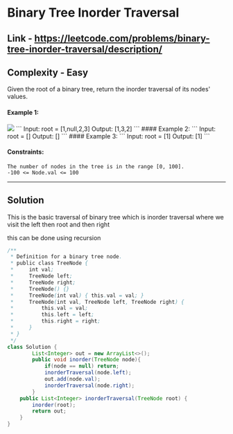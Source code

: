 # Binary Tree Inorder Traversal

## Link - https://leetcode.com/problems/binary-tree-inorder-traversal/description/

## Complexity - Easy

Given the root of a binary tree, return the inorder traversal of its nodes' values.

 

#### Example 1:

<img src = "https://assets.leetcode.com/uploads/2020/09/15/inorder_1.jpg"/>
```
Input: root = [1,null,2,3]
Output: [1,3,2]
```
#### Example 2:
```
Input: root = []
Output: []
```
#### Example 3:
```
Input: root = [1]
Output: [1]
 ```

#### Constraints:
```
The number of nodes in the tree is in the range [0, 100].
-100 <= Node.val <= 100
 ```
---
## Solution
This is the basic traversal of binary tree which is inorder traversal where we visit the left then root and then right

this can be done using recursion

```java
/**
 * Definition for a binary tree node.
 * public class TreeNode {
 *     int val;
 *     TreeNode left;
 *     TreeNode right;
 *     TreeNode() {}
 *     TreeNode(int val) { this.val = val; }
 *     TreeNode(int val, TreeNode left, TreeNode right) {
 *         this.val = val;
 *         this.left = left;
 *         this.right = right;
 *     }
 * }
 */
class Solution {
        List<Integer> out = new ArrayList<>();
        public void inorder(TreeNode node){
            if(node == null) return;
            inorderTraversal(node.left);
            out.add(node.val);
            inorderTraversal(node.right);
        }
    public List<Integer> inorderTraversal(TreeNode root) {
        inorder(root);
        return out;
    }
}
```


